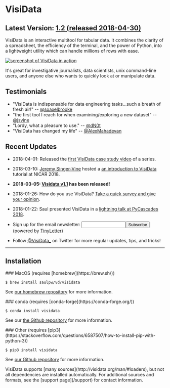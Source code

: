 
# VisiData

## Latest Version: [1.2 (released 2018-04-30)](/releases)

VisiData is an interactive multitool for tabular data.  It combines the clarity of a spreadsheet, the efficiency of the terminal, and the power of Python, into a lightweight utility which can handle millions of rows with ease.

<div class="screenshot">
<a href="/screenshot.png"><img src="/screenshot.png" alt="screenshot of VisiData in action"/></a>
</div>

It's great for investigative journalists, data scientists, unix command-line users, and anyone else who wants to quickly look at or manipulate data.

## Testimonials

- "VisiData is indispensable for data engineering tasks...such a breath of fresh air!" -- [@soaxelbrooke](https://news.ycombinator.com/item?id=16516297)
- "the first tool I reach for when examining/exploring a new dataset" -- [@jsvine](https://news.ycombinator.com/item?id=16515925)
- "Lordy, what a pleasure to use." -- [@dN0t](https://twitter.com/dN0t/status/970445038349058048)
- "VisiData has changed my life" -- [@AlexMahadevan](https://twitter.com/AlexMahadevan/status/976436539638116352)


## Recent Updates

- 2018-04-01: Released the [first VisiData case study video](https://www.youtube.com/watch?v=yhunJc8Nu4g) of a series.

- 2018-03-10: [Jeremy Singer-Vine](https://www.jsvine.com) hosted a [an introduction to VisiData](https://jsvine.github.io/intro-to-visidata/) tutorial at NICAR 2018.

- **2018-03-05: [Visidata v1.1](/releases#v1.1) has been released!**

- 2018-01-26: How do you use VisiData?  <a href="/survey" target="_blank" title="powered by SurveyMonkey">Take a quick survey and give your opinion</a>.

- 2018-01-22: Saul presented VisiData in a [lightning talk at PyCascades 2018](https://www.youtube.com/watch?v=N1CBDTgGtOU).

- <form action="https://tinyletter.com/visidata" method="post" target="popupwindow" onsubmit="window.open('https://tinyletter.com/visidata', 'popupwindow', 'scrollbars=yes,width=800,height=600');return true">Sign up for the email newsletter: <input type="text" style="width:140px" name="email" id="tlemail" /><input type="hidden" value="1" name="embed"/><input type="submit" value="Subscribe" /> (powered by <a href="https://tinyletter.com" target="_blank">TinyLetter</a>)</form>

- Follow [\@VisiData_](https://twitter.com/VisiData_) on Twitter for more regular updates, tips, and tricks!

---

## Installation

<div class="install">
<div>
### MacOS (requires [homebrew](https://brew.sh/))

    $ brew install saulpw/vd/visidata

See [our homebrew repository](https://github.com/saulpw/homebrew-vd) for more information.
</div>
<!--div>
### Linux (requires [debian's unstable repo](https://github.com/saulpw/visidata#install-via-apt))

    $ apt install visidata

See [our Debian repository](https://github.com/saulpw/deb-vd) for more information.
</div-->
<div>
### conda (requires [conda-forge](https://conda-forge.org/))

    $ conda install visidata

See our [the Github repository](https://github.com/conda-forge/visidata-feedstock) for more information.
</div>
<div>
### Other (requires [pip3](https://stackoverflow.com/questions/6587507/how-to-install-pip-with-python-3))

    $ pip3 install visidata

See [our Github repository](https://github.com/saulpw/visidata) for more information.
</div>
</div>

<div>
VisiData supports [many sources](http://visidata.org/man/#loaders), but not all dependencies are installed automatically.  For additional sources and formats, see the [support page](/support) for contact information.
</div>

